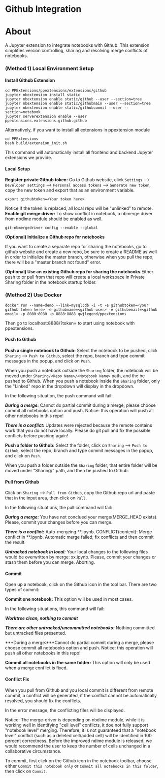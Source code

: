 # Github Integration

# About
A Jupyter extension to integrate notebooks with Github. This extension simplifies version controlling, sharing and resolving merge conflicts of notebooks.

### (Method 1) Local Environment Setup

#### Install Github Extension

~~~
cd PPExtensions/ppextensions/extensions/github
jupyter nbextension install static
jupyter nbextension enable static/github --user --section=tree
jupyter nbextension enable static/githubmain --user --section=tree
jupyter nbextension enable static/githubcommit --user --section=notebook
jupyter serverextension enable --user ppextensions.extensions.github.github
~~~

Alternatively, if you want to install all extensions in ppextension module
~~~
cd PPExtensions
bash build/extension_init.sh
~~~

This command will automatically install all frontend and backend Jupyter extensions we provide.

#### Local Setup

**Register private Github token:** Go to Github website, click `Settings` --> `Developer settings` --> `Personal access tokens` --> `Generate new token`, copy the new token and export that as an environment variable.
~~~
export githubtoken=<Your token here>
~~~

Notice if the token is replaced, all local repo will be "unlinked" to remote. 
**Enable git merge driver:**
To show conflict in notebook, a nbmerge driver from nbdime module should be enabled as well.
~~~
git-nbmergedriver config --enable --global
~~~

**(Optional) Initialize a Github repo for notebooks**

If you want to create a separate repo for sharing the notebooks, go to github website and create a new repo, be sure to create a README as well in order to initialize the master branch, otherwise when you pull the repo, there will be a "master branch not found" error. 

**(Optional) Use an existing Github repo for sharing the notebooks**
Either push to or pull from that repo will create a local workspace in Private Sharing folder in the notebook startup folder.

### (Method 2) Use Docker
~~~
docker run --name=demo --link=mysql:db -i -t -e githubtoken=<your github token here> -e githubname=<github user> -e githubemail=<github email> -p 8080:8080 -p 8888:8888 qwjlegend/ppextensions

~~~

Then go to localhost:8888/?token=<jupyter notebook token printed in the command line> to start using notebook with ppextensions.

#### Push to Github

**Push a single notebook to Github:** Select the notebook to be pushed, click `Sharing` --> `Push to Github`, select the repo, branch and type commit messages in the popup, and click on `Push`.

When you push a notebook outside the `Sharing` folder, the notebook will be moved under `Sharing/<Repo Name>/<Notebook Name>` path, and the be pushed to Github.
When you push a notebook inside the `Sharing` folder, only the "Linked" repo in the dropdown will display in the dropdown.

In the following situation, the push command will fail: 

***During a merge:*** Cannot do partial commit during a merge, please choose commit all notebooks option and push. Notice: this operation will push all other notebooks in this repo!

***There is a conflict:*** Updates were rejected because the remote contains work that you do not have locally. Please do git pull and fix the possible conflicts before pushing again!

**Push a folder to Github:** Select the folder, click on `Sharing` --> `Push to Github`, select the repo, branch and type commit messages in the popup, and click on `Push`. 

When you push a folder outside the `Sharing` folder, that entire folder will be moved under "Sharing/<Repo Name>" path, and then be pushed to Github.


#### Pull from Github

Click on `Sharing` --> `Pull from Github`, copy the Github repo url and paste that in the input area, then click on `Pull`. 

In the following situations, the pull command will fail:

***During a merge:*** You have not conclued your merge(MERGE_HEAD exists). Please, commit your changes before you can merge.

***There is a conflict:*** Auto-mergeing **.ipynb. CONFLICT(content): Merge conflict in **.ipynb. Automatic merge failed; fix conflicts and then commit the result.

***Untracked notebook in local:*** Your local changes to the following files would be overwritten by merge: xx.ipynb. Please, commit your changes or stash them before you can merge. Aborting.

#### Commit

Open up a notebook, click on the Github icon in the tool bar. There are two types of commit:

**Commit one notebook:** This option will be used in most cases. 

In the following situations, this command will fail:

***Worktree clean, nothing to commit***

***There are other untracked/uncommitted notebooks:*** Nothing committed but untracked files presented. 

***During a merge:***Cannot do partial commit during a merge, please choose commit all notebooks option and push. Notice: this operation will push all other notebooks in this repo!

**Commit all notebooks in the same folder:** This option will only be used when a merge conflict is fixed. 


#### Conflict Fix

When you pull from Github and you local commit is different from remote commit, a conflict will be generated, if the conflict cannot be automatically resolved, you should fix the conflicts.

In the error message, the conflicting files will be displayed. 

Notice: The merge-driver is depending on nbdime module,  while it is working well in identifying "cell level" conflicts, it doe not fully support "notebook level" merging. Therefore, it is not guaranteed that a "notebook level" conflict (such as a deleted cell/added cell) will be identified in 100 percent correctness. Before the improved ndime module is released, we would recommend the user to keep the number of cells unchanged in a collaborative circumstance. 

To commit, first click on the Github icon in the notebook toolbar, choose either `Commit this notebook only` or `Commit all notebooks in this folder`, then click on `Commit`. 